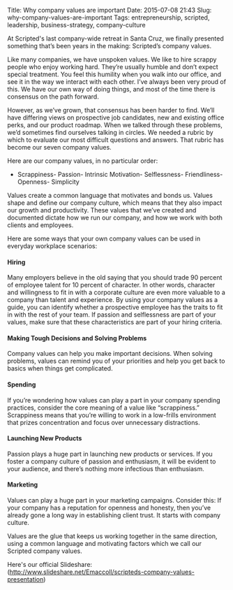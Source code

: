 Title: Why company values are important
Date: 2015-07-08 21:43
Slug: why-company-values-are-important
Tags: entrepreneurship, scripted, leadership, business-strategy, company-culture

At Scripted's last company-wide retreat in Santa Cruz, we finally presented something that’s been years in the making: Scripted’s company values.

Like many companies, we have unspoken values. We like to hire scrappy people who enjoy working hard. They’re usually humble and don’t expect special treatment. You feel this humility when you walk into our office, and see it in the way we interact with each other. I’ve always been very proud of this. We have our own way of doing things, and most of the time there is consensus on the path forward.

However, as we’ve grown, that consensus has been harder to find. We’ll have differing views on prospective job candidates, new and existing office perks, and our product roadmap. When we talked through these problems, we’d sometimes find ourselves talking in circles. We needed a rubric by which to evaluate our most difficult questions and answers. That rubric has become our seven company values.

Here are our company values, in no particular order:

- Scrappiness- Passion- Intrinsic Motivation- Selflessness- Friendliness- Openness- Simplicity

Values create a common language that motivates and bonds us. Values shape and define our company culture, which means that they also impact our growth and productivity. These values that we’ve created and documented dictate how we run our company, and how we work with both clients and employees.

Here are some ways that your own company values can be used in everyday workplace scenarios:

#### Hiring

Many employers believe in the old saying that you should trade 90 percent of employee talent for 10 percent of character. In other words, character and willingness to fit in with a corporate culture are even more valuable to a company than talent and experience. By using your company values as a guide, you can identify whether a prospective employee has the traits to fit in with the rest of your team. If passion and selflessness are part of your values, make sure that these characteristics are part of your hiring criteria.

#### Making Tough Decisions and Solving Problems

Company values can help you make important decisions. When solving problems, values can remind you of your priorities and help you get back to basics when things get complicated.

#### Spending

If you’re wondering how values can play a part in your company spending practices, consider the core meaning of a value like “scrappiness.” Scrappiness means that you’re willing to work in a low-frills environment that prizes concentration and focus over unnecessary distractions.

#### Launching New Products

Passion plays a huge part in launching new products or services. If you foster a company culture of passion and enthusiasm, it will be evident to your audience, and there’s nothing more infectious than enthusiasm.

#### Marketing

Values can play a huge part in your marketing campaigns. Consider this: If your company has a reputation for openness and honesty, then you’ve already gone a long way in establishing client trust. It starts with company culture.

Values are the glue that keeps us working together in the same direction, using a common language and motivating factors which we call our Scripted company values.

Here's our official Slideshare: (http://www.slideshare.net/Emaccoll/scripteds-company-values-presentation)